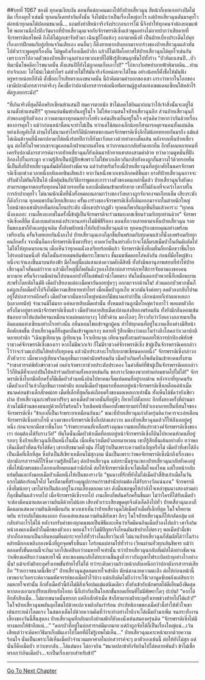 ##บทที่ 1067 ของดี
ทุกคนเงียบงัน ตอนที่แต่ละคนมองไปยังป๋ายเสี่ยวฉุน สีหน้าก็เหยเกอย่างปิดไม่มิด เรื่องคุยโวเช่นนี้ ทุกคนก็เคยทำกันทั้งนั้น จึงไม่นับว่าเป็นเรื่องใหญ่อะไร แต่ป๋ายเสี่ยวฉุนดันมาคุยโวต่อหน้าทุกคนได้ปลอมขนาดนี้...
แถมยังทำสีหน้าจริงจังประกอบการโม้ นี่จึงทำให้ทุกคนจำต้องยอมแพ้ให้ พอหวนนึกไปถึงวันแรกที่ป๋ายเสี่ยวฉุนเจอกับจักรพรรดิเซิ่งแล้วพูดอย่างไม่อายปากว่าเสียดายที่จักรพรรดิแสโชคดี ถึงได้ไม่ถูกเขาจับตัวมา เฉินซูก็ไอแห้งๆ ออกมาหนึ่งที เป็นฝ่ายเบี่ยงประเด็นไปคุยเรื่องการฝึกตนกับกู่เทียนจวินเสียเอง
คนอื่นๆ ก็ดึงสายตากลับออกมาจากร่างของป๋ายเสี่ยวฉุนแล้วหันไปหัวเราะพูดคุยเรื่องอื่น ไม่พูดถึงเรื่องเม็ดบัวอีก แล้วก็ไม่เปิดโอกาสให้ป๋ายเสี่ยวฉุนได้คุยโวเช่นกัน เพราะการโอ้อวดตัวของป๋ายเสี่ยวฉุนทำเอาพวกเขาที่ได้ฟังรู้สึกขนลุกชันไปทั้งร่าง
“บัวหิมะแสนปี...บัวหิมะนั่นโชคดีอะไรขนาดนั้น ตั้งแสนปีก็ยังไม่ถูกคนเก็บเอาไป!”
“ไก่หางวิเศษทำลายฟ้าพิฆาตดิน...ท่านย่าเจ้าเถอะ ไอ้โม้น่ะไม่เท่าไหร่ แต่ช่วยโม้ให้มันจริงจังหน่อยจะได้ไหม อย่างน้อยก็ตั้งชื่อให้มันฟังหรูหราหน่อยก็ยังดี ตั้งชื่ออะไรเสียตรงเผงขนาดนั้น นี่ถ้าคิดตามคำบอกของเขา เกรงว่าหากในโลกของเขามีปลามังกรสวรรค์จริงๆ ก็คงชื่อว่าปลามังกรสวรรค์เหนือทัดทานผู้สูงส่งแห่งเขตแดนเซียนใต้หล้าไร้ศัตรูเลยกระมัง!”


“ที่เกินจริงที่สุดก็คือพริกเซียนห้าแสนปี สมควรตายนัก ข้าไม่เคยได้ยินมาก่อนว่าไอ้เจ้าสิ่งนั้นจะอยู่ได้นานตั้งห้าแสนปี!!”
ทุกคนบ่นพึมพำกันอยู่ในใจ ไม่ให้ความสนใจป๋ายเสี่ยวฉุนอีก ส่วนป๋ายเสี่ยวฉุนก็ลำพองอยู่กับตัวเอง กวาดตามองทุกคนอย่างโอหัง แค่นเสียงเย็นอยู่ในใจ ครุ่นคิดว่าหากว่ากันด้วยเรื่องของการคุยโว แม้ว่าก่อนหน้านี้ตนจะทำไม่เป็น ทว่าแค่ใช้สมองเล็กน้อยก็สามารถคุยจนคนทั้งแผ่นดินหย่งเหิงหูดับได้
ผ่านไปไม่นานเท่าไหร่ก็มีนักพรตของนครจักรพรรดิเซิ่งอีกไม่น้อยทยอยกันมาถึง แม้แต่ไห่เฉินต้าจุนที่นั่งตกปลามาได้หนึ่งร้อยปีกว่าก็ยังมาวังหลวงด้วยท่าทางตื่นเต้น
หลังจากเห็นป๋ายเสี่ยวฉุน ต่อให้ในใจพวกเขาจะดูแคลนอีกฝ่ายมากแค่ไหน ทว่าภายนอกกลับยังคงยกยิ้ม อีกทั้งคนหลายคนที่เคยรับปลามังกรสวรรค์มาจากป๋ายเสี่ยวฉุนก็ยังเดินมาทักทายเขาสองสามคำด้วย
ทว่าความดูหมิ่นที่ฝังลึกลงไปในกระดูก ความรู้สึกเป็นปฏิปักษ์เพราะไม่ใช่พวกเดียวกันกลับยังคงถูกกั้นขวางไว้ด้วยรอยยิ้ม นี่เป็นสิ่งที่ป๋ายเสี่ยวฉุนสัมผัสได้อย่างชัดเจน แต่ว่าสำหรับเรื่องนี้ป๋ายเสี่ยวฉุนที่อยู่อาศัยในนครจักรพรรดิเซิ่งมาช่วงเวลาหนึ่งกลับเคยชินเสียแล้ว หากวันหนึ่งพวกเขาเลิกอคติขึ้นมา บางทีป๋ายเสี่ยวฉุนอาจจะปรับตัวไม่ทันก็เป็นได้
เมื่อคุ้นชินกับวิธีการพูดและการวางตัวของคนเหล่านี้แล้ว ป๋ายเสี่ยวฉุนจึงยังคงสามารถพูดจาตอบรับทุกคนได้ด้วยรอยยิ้ม และเมื่อมีคนเข้ามาทักทาย เขาก็ไม่ลังเลที่จะคว้าโอกาสในการอ้าปากคุยโว
ไม่นานนักเมื่อที่นั่งทั้งหมดบนลานกว้างของวังหลวงถูกจับจองจนเกือบเต็ม เสียงระฆังก็ดังกังวาน ทุกคนพากันเงียบเสียงลง ครั้นเงาร่างของจักรพรรดิเซิ่งก็เดินออกมาจากในตำหนักใหญ่ ใบหน้าของเขามีรอยยิ้มอ่อนโยนประดับ เมื่อเขาปรากฏตัว ทุกคนก็พากันลุกขึ้นยืนแล้วคารวะ
“ทุกคนนั่งลงเถอะ งานเลี้ยงบงกชในครั้งนี้ข้าผู้เป็นจักรพรรดิจะร่วมชมบงกชเซียนร่วมกับทุกท่านด้วย” จักรพรรดิเซิ่งคลี่ยิ้ม นั่งลงบนตำแหน่งประทานอย่างไม่มีพิธีรีตอง ตอนที่กวาดสายตามาเห็นป๋ายเสี่ยวฉุน รอยยิ้มของเขาก็ยังคงอยู่ดุจเดิม ทั้งยังพยักหน้าให้กับป๋ายเสี่ยวฉุนด้วย
ทุกคนกู่ร้องขอบคุณอย่างพร้อมเพรียงกัน ครั้นจึงทยอยกันนั่งลงไป
ป๋ายเสี่ยวฉุนเองก็ลุกขึ้นยืนพร้อมกับทุกคนแล้วก็นั่งลงพร้อมกับทุกคนอีกครั้ง จากนั้นก็มองจักรพรรดิเซิ่งตาปริบๆ คาดหวังเป็นอย่างยิ่งว่าจะได้ลิ้มรสเม็ดบัวในอันดับถัดไป
ไม่ได้ให้ทุกคนรอนาน เมื่อเห็นว่าทุกคนนั่งลงเรียบร้อยดีแล้ว จักรพรรดิเซิ่งที่อมยิ้มก็ยกมือขวาขึ้นโบกไปรอบด้านหนึ่งที ทันใดนั้นสายลมพลันพัดกระโชกแรง ชั้นเมฆซัดตลบไล่หลังกัน ก่อนที่มือใหญ่ข้างหนึ่งจะจำแลงขึ้นมาบนท้องฟ้า
มือใหญ่นี้แผ่แสงแห่งความศักดิ์สิทธิ์ ทั้งยังมีพลานุภาพสยบที่ทำให้ป๋ายเสี่ยวฉุนใจสั่นแผ่กำจาย แล้วมือใหญ่นี้ก็พลันดิ่งวูบลงไปหาบ่อสวรรค์ภายใต้การจับตามองของคนมากมาย
ครั้นจึงวาดมือผ่านไปบนดอกบัวที่โผล่พ้นผิวน้ำโดยตรง ทันใดนั้นดอกบัวพวกนี้ก็เหมือนบานสะพรั่งโดยอัตโนมัติ เม็ดบัวสีทองแต่ละเม็ดพากันลอยปุดๆๆ ออกมาจากด้านใน!
ส่วนดอกบัวพวกนั้นก็แค่ถูกเก็บเม็ดบัวไปจึงไม่มีความเสียหายเท่าไหร่ เมื่อเม็ดบัวถูกเก็บ พวกมันจึงค่อยๆ ลดตัวลงกลับไปจมอยู่ใต้บ่อสวรรค์อีกครั้ง
เม็ดบัวพวกนั้นหากใหญ่หน่อยก็มีขนาดเท่ากำปั้น เล็กหน่อยก็เท่าผลเหอเถา (ผลวอทนัท) จำนวนมีไม่มาก แค่หลายสิบเม็ดเท่านั้น ทั้งหมดล้วนถูกมือใหญ่คว้าเอาไว้ พอเผยตัวอีกครั้งก็มาอยู่ตรงหน้าจักรพรรดิเซิ่งแล้ว
เม็ดบัวหลายสิบเม็ดเปล่งแสงสีทองพร้อมกัน ทั้งยังมีกลิ่นหอมเข้มข้นอบอวลไปแปดทิศจนเหมือนจะแผ่หมอกบางๆ ไปทั่วด้าน มองไกลๆ ก็ราวกับว่าวังหลวงกลายมาเป็นดินแดนแห่งเซียนอย่างไรอย่างนั้น
กลิ่นหอมโชยเข้าจมูกผู้คน ทำให้ทุกคนที่อยู่ในงานเลี้ยงต่างมีสีหน้าคึกคักสดชื่น ป๋ายเสี่ยวฉุนก็ยิ่งสูดกลิ่นเข้าจมูกแรงๆ หลายที รู้สึกเพียงว่าตบะในร่างลิงโลดกว่าเวลาปกติหลายเท่านัก
“เฉินซูเทียนจุน กู่เทียนจุน โจวเทียนจุน เทียนจุนทั้งสามท่านคอยให้การปกป้องพิทักษ์ราชวงศ์จักรพรรดิเซิ่งของเรา หากไม่มีพวกเจ้า ก็ไม่มีราชวงศ์จักรพรรดิเซิ่ง ข้าผู้เป็นจักรพรรดิเคยกล่าวไว้ว่าจะร่วมแบ่งปันใต้หล้ากับทุกคน แล้วนับประสาอะไรกับบงกชเซียนดอกหนึ่ง” จักรพรรดิเซิ่งกล่าวกลั้วหัวเราะ เมื่อพวกกู่เทียนจวินลุกขึ้นถวายคำนับพร้อมกัน เม็ดบัวเกินครึ่งก็พลันบินเข้าหาคนทั้งสาม
“ราชาสวรรค์พิทักษ์ราชวงศ์ เหล่าเจ้าพระยาช่วยประคับประคอง ในคำสัตย์ที่ข้าผู้เป็นจักรพรรดิเคยกล่าวไว้ก็ยินดีที่จะแบ่งปันใต้หล้าร่วมกับท่านทั้งหลายเช่นกัน ของรางวัลของพวกท่านย่อมขาดไปไม่ได้!” จักรพรรดิเซิ่งโบกมืออีกครั้งก็มีเม็ดบัวส่วนหนึ่งบินไปหาคนเจ็ดแปดคนที่อยู่รอบด้าน หลังจากที่ทุกคนรับเม็ดบัวเอาไว้แล้วก็ลุกขึ้นถวายคำนับ
ตอนนี้เม็ดบัวชุดแรกที่ลอยอยู่หน้าจักรพรรดิเซิ่งเหลือแค่ห้าเม็ด ขนาดค่อนข้างเล็กสักหน่อย เม็ดที่เล็กที่สุดก็แค่เกือบครึ่งของผลเหอเถาเท่านั้น ทั้งเห็นได้ชัดว่ายังเขียวฝาด
ป๋ายเสี่ยวฉุนกะพริบตาปริบๆ มองเม็ดบัวพวกนั้นที่อยู่ดีๆ ก็หายไปตั้งเยอะ อีกทั้งสองครั้งที่ผ่านมาล้วนไม่มีส่วนของตนอยู่ด้วยก็เริ่มร้อนใจ รีบเชิดหน้ายืดอกตั้งพยายามทำให้ตัวเองกลายเป็นที่สนใจของจักรพรรดิเซิ่ง
“ข้าเองก็เป็นเจ้าพระยาเหมือนกันนะ” ขณะที่ป๋ายเสี่ยวฉุนกำลังครุ่นคิดว่าควรจะเอ่ยเตือนจักรพรรดิเซิ่งอย่างไรดี ดวงตาของจักรพรรดิเซิ่งก็เปล่งแสงวาบ มองป๋ายเสี่ยวฉุนแล้วก็ให้ลังเลอยู่ครู่หนึ่ง ก่อนจะยกมือขวาขึ้นโบก
“เจ้าพระยาคนที่เหลือสร้างคุณความชอบให้แก่ราชวงศ์จักรพรรดิเซิ่งของเรา ย่อมต้องได้รับรางวัล!”
ทันใดนั้นเม็ดบัวห้าเม็ดที่ลอยอยู่หน้าจักรพรรดิเซิ่งก็บินไปหาคนห้าคนที่อยู่รอบๆ ซึ่งป๋ายเสี่ยวฉุนก็เป็นหนึ่งในนั้น เมื่อเห็นว่าเม็ดบัวลอยมาหาตน เขาก็รู้สึกตื่นเต้นอย่างยิ่ง ทว่าพอเห็นเม็ดบัวที่ตนจับได้ชัดๆ เขากลับขมวดคิ้วมุ่น
ก็ไม่รู้ว่าเป็นเพราะความบังเอิญหรือไม่ เม็ดบัวที่เขาได้ถึงเป็นเม็ดที่เล็กที่สุด ซึ่งยังเป็นสีเขียวเหมือนไม่สุกงอม
นั่นเป็นเพราะว่าพอจักรพรรดิเซิ่งนึกถึงเรื่องของปลามังกรสวรรค์ก็ไร้ซึ่งความรู้สึกดีใดๆ ต่อป๋ายเสี่ยวฉุน แต่กระนั้นฐานะของป๋ายเสี่ยวฉุนกลับยังคงอยู่ เพื่อให้นักพรตของโลกทงเทียนยอมสวามิภักดิ์ ต่อให้จักรพรรดิเซิ่งจะไม่เต็มใจแค่ไหน แต่ใบหน้ากลับแย้มยิ้มและยังมอบเม็ดบัวเม็ดหนึ่งให้เป็นของรางวัล
“ขุนนางที่รักที่ยังไม่ได้เม็ดบัวสี่สิบเก้าเม็ดในวันแรกไม่ต้องร้อนใจไป ใครก็ตามที่สร้างคุณูปการแก่ราชสำนักย่อมต้องได้รับรางวัลแน่นอน” จักรพรรดิเซิ่งยิ้มน้อยๆ เขาไม่จำเป็นต้องอยู่ในงานเลี้ยงตลอดเวลา ดังนั้นพอพูดให้กำลังใจเหล่าขุนนางสองสามคำก็ลุกขึ้นยืนแล้วจากไป
เมื่อจักรพรรดิเซิ่งจากไป งานเลี้ยงก็พลันครึกครื้นขึ้นมา ไม่ว่าใครที่ได้รับเม็ดบัวจะต้องมีคนมาแสดงความยินดีด้วยไม่น้อย เสียงหัวเราะเสียงพูดคุยจึงดังเอ็ดอึงไปทั่ว
ป๋ายเสี่ยวฉุนเองก็มีคนมาแสดงความยินดีเหมือนกัน พวกเขาเห็นว่าป๋ายเสี่ยวฉุนได้เม็ดบัวเม็ดที่เล็กที่สุด ในใจก็หยามหยัน ทว่ากลับไม่แสดงออก ยังคงเอ่ยแสดงความยินดีกับเขา
ลึกๆ ในใจป๋ายเสี่ยวฉุนก็ให้กลัดกลุ้ม แต่กลับทำอะไรไม่ได้ หลังจากรับคำของทุกคนพอเป็นพิธีและเห็นว่าเริ่มมีคนกินเม็ดบัวลงไปแล้ว เขาจึงก้มหน้าลงมองเม็ดบัวในมือของตัวเอง พอแน่ใจว่าไม่มีปัญหาจึงโยนมันเข้าปากไปตรงๆ พอเม็ดบัวนี้เข้าปากก็กลายมาเป็นกลิ่นหอมที่แผ่กระจายไปทั่วร่างในเสี้ยววินาที ไม่นานป๋ายเสี่ยวฉุนก็สัมผัสได้ว่าในร่างคล้ายมีกองเพลิงกองหนึ่งที่ถูกจุดพรึ่บขึ้นมา
ไอร้อนแผ่ลามไปทั่วร่าง เวียนผ่านทั่วทุกเส้นชีพจร แม้ว่าตลอดทั้งขั้นตอนนี้จะกินเวลาไปแค่สิบกว่าลมหายใจเท่านั้น ทว่าป๋ายเสี่ยวฉุนกลับสัมผัสได้อย่างชัดเจนว่าเพียงแค่สิบกว่าลมหายใจนี้ ตบะของตนกลับไต่ทะยานขึ้นสูงลิ่วราวกับภูเขาไฟระเบิดปะทุอย่างไรอย่างนั้น!
แม้จะยังฝ่าทะลุครึ่งเทพขั้นท้ายไปไม่ได้ ทว่าระดับความก้าวหน้ากลับเหนือกว่าปลามังกรสวรรค์เสียอีก
“ร้ายกาจขนาดนี้เชียว!” ป๋ายเสี่ยวฉุนสูดลมหายใจเข้าลึก นัยน์ตาฉายความตะลึง ต่อให้ก่อนหน้านี้เขาพอจะวิเคราะห์ความมหัศจรรย์ของเม็ดบัวไว้บ้าง แต่กลับคิดไม่ถึงว่าจะใช้เวลาดูดซับพลังแค่สิบกว่าลมหายใจเท่านั้น
อีกทั้งเม็ดบัวนี้ยังไม่มีสิ่งเจือปนแม้แต่นิดเดียว ทั้งยังเข้ากับนักพรตได้ดีเยี่ยมถึงขีดสุด หากลองเอามาเปรียบเทียบกับโอสถ นี่ก็เท่ากับเป็นโอสถขั้นยอดเยี่ยมที่ไม่มีพิษยาใดๆ ปะปน!
“หากได้อีกสักสิบเม็ด...ไม่มากขนาดนั้นหรอก แค่อีกสักห้าเม็ด ข้าก็สามารถฝ่าทะลุครึ่งเทพช่วงท้ายไปได้แล้ว!” ในใจป๋ายเสี่ยวฉุนพลันลุกโชนไปด้วยเปลวเพลิงอันเร่าร้อน ประสิทธิภาพของเม็ดบัวนี้ทำให้หัวใจเขาเต้นกระหน่ำโลดแรง ในสมองเต็มไปด้วยความคิดที่ว่าจะทำอย่างไรถึงจะได้เม็ดบัวมาเพิ่ม
จนกระทั่งงานเลี้ยงของวันนี้สิ้นสุดลง ป๋ายเสี่ยวฉุนที่กลับมาถึงบ้านพักก็ยังคงนั่งเค้นสมองครุ่นคิด
“จักรพรรดิเซิ่งไม่มีทางมอบให้ข้าอีกแน่...”
“ดอกบัวที่อยู่ในบ่อสวรรค์มีมากมาย แต่ถ้าถูกจับได้ก็เป็นเรื่องใหญ่แน่...เว้นเสียแต่ว่าจะคิดหาวิธีมาเก็บมันเอาไปโดยที่ผีไม่รู้เทพไม่เห็น...” ป๋ายเสี่ยวฉุนเคาะหน้าผากด้วยความร้อนใจ นั่นเป็นเพราะได้เห็นเม็ดบัวจำนวนมหาศาลในบ่อสวรรค์จะๆ ตาตัวเองเช่นนี้ ต่อให้ยังไม่สุก แต่นั่นก็คือเม็ดบัว ทว่าเขากลับ...ได้แต่มอง ไม่อาจกิน
“ขนาดปลาข้ายังจับกินไปได้หลายพันตัว ข้าไม่เชื่อหรอกว่ากินเม็ดบัว...จะเป็นเรื่องยากสำหรับข้า!”


------


[Go To Next Chapter]( ./40.md)